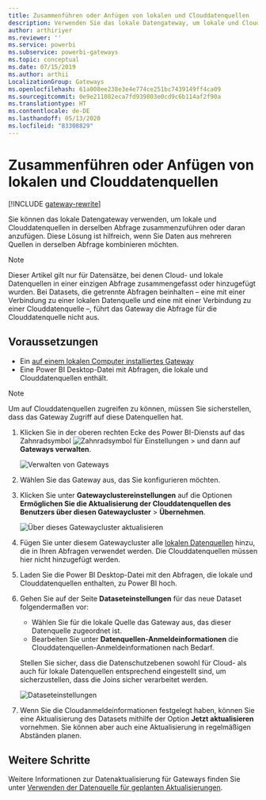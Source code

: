 ```yaml
---
title: Zusammenführen oder Anfügen von lokalen und Clouddatenquellen
description: Verwenden Sie das lokale Datengateway, um lokale und Clouddatenquellen in derselben Abfrage zusammenzuführen oder daran anzufügen.
author: arthiriyer
ms.reviewer: ''
ms.service: powerbi
ms.subservice: powerbi-gateways
ms.topic: conceptual
ms.date: 07/15/2019
ms.author: arthii
LocalizationGroup: Gateways
ms.openlocfilehash: 61a008ee238e3e4e774ce251bc7439149ff4ca09
ms.sourcegitcommit: 0e9e211082eca7fd939803e0cd9c6b114af2f90a
ms.translationtype: HT
ms.contentlocale: de-DE
ms.lasthandoff: 05/13/2020
ms.locfileid: "83308829"
---
```

# <a name="merge-or-append-on-premises-and-cloud-data-sources"></a>Zusammenführen oder Anfügen von lokalen und Clouddatenquellen

[!INCLUDE [gateway-rewrite](../includes/gateway-rewrite.md)]

Sie können das lokale Datengateway verwenden, um lokale und Clouddatenquellen in derselben Abfrage zusammenzuführen oder daran anzufügen. Diese Lösung ist hilfreich, wenn Sie Daten aus mehreren Quellen in derselben Abfrage kombinieren möchten.

>[!NOTE]
>Dieser Artikel gilt nur für Datensätze, bei denen Cloud- und lokale Datenquellen in einer einzigen Abfrage zusammengefasst oder hinzugefügt wurden. Bei Datasets, die getrennte Abfragen beinhalten – eine mit einer Verbindung zu einer lokalen Datenquelle und eine mit einer Verbindung zu einer Clouddatenquelle –, führt das Gateway die Abfrage für die Clouddatenquelle nicht aus.

## <a name="prerequisites"></a>Voraussetzungen

- Ein [auf einem lokalen Computer installiertes Gateway](/data-integration/gateway/service-gateway-install)
- Eine Power BI Desktop-Datei mit Abfragen, die lokale und Clouddatenquellen enthält.

>[!NOTE]
>Um auf Clouddatenquellen zugreifen zu können, müssen Sie sicherstellen, dass das Gateway Zugriff auf diese Datenquellen hat.

1. Klicken Sie in der oberen rechten Ecke des Power BI-Diensts auf das Zahnradsymbol ![Zahnradsymbol für Einstellungen](media/service-gateway-mashup-on-premises-cloud/icon-gear.png) >  und dann auf **Gateways verwalten**.

    ![Verwalten von Gateways](media/service-gateway-mashup-on-premises-cloud/manage-gateways.png)

2. Wählen Sie das Gateway aus, das Sie konfigurieren möchten.

3. Klicken Sie unter **Gatewayclustereinstellungen** auf die Optionen **Ermöglichen Sie die Aktualisierung der Clouddatenquellen des Benutzers über diesen Gatewaycluster** > **Übernehmen**.

    ![Über dieses Gatewaycluster aktualisieren](media/service-gateway-mashup-on-premises-cloud/refresh-gateway-cluster.png)

4. Fügen Sie unter diesem Gatewaycluster alle [lokalen Datenquellen](service-gateway-enterprise-manage-scheduled-refresh.md#add-a-data-source) hinzu, die in Ihren Abfragen verwendet werden. Die Clouddatenquellen müssen hier nicht hinzugefügt werden.

5. Laden Sie die Power BI Desktop-Datei mit den Abfragen, die lokale und Clouddatenquellen enthalten, zu Power BI hoch.

6. Gehen Sie auf der Seite **Dataseteinstellungen** für das neue Dataset folgendermaßen vor:

   - Wählen Sie für die lokale Quelle das Gateway aus, das dieser Datenquelle zugeordnet ist.
   - Bearbeiten Sie unter **Datenquellen-Anmeldeinformationen** die Clouddatenquellen-Anmeldeinformationen nach Bedarf.

    Stellen Sie sicher, dass die Datenschutzebenen sowohl für Cloud- als auch für lokale Datenquellen entsprechend eingestellt sind, um sicherzustellen, dass die Joins sicher verarbeitet werden.

     ![Dataseteinstellungen](media/service-gateway-mashup-on-premises-cloud/dataset-settings.png)

7. Wenn Sie die Cloudanmeldeinformationen festgelegt haben, können Sie eine Aktualisierung des Datasets mithilfe der Option **Jetzt aktualisieren** vornehmen. Sie können aber auch eine Aktualisierung in regelmäßigen Abständen planen.

## <a name="next-steps"></a>Weitere Schritte

Weitere Informationen zur Datenaktualisierung für Gateways finden Sie unter [Verwenden der Datenquelle für geplanten Aktualisierungen](service-gateway-enterprise-manage-scheduled-refresh.md#use-the-data-source-for-scheduled-refresh).
